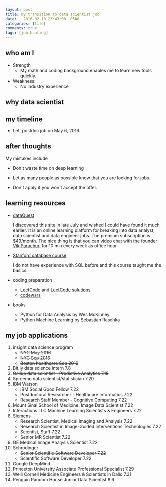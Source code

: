 ```yaml
---
layout: post
title: my transition to data scientist job 
date:   2016-02-18 23:43:08 -0500
categories: [life]
comments: true
tags: [job hunting]
---
```


## who am I 

* Strength
    * My math and coding background enables me to learn new tools quickly.
* Weakness:
    * No industry experience

## why data scientist

## my timeline 

* Left postdoc job on May 6, 2016.

## after thoughts

My mistakes include 

* Don't waste time on deep learning 

* Let as many people as possible know that you are looking for jobs.
* Don't apply if you won't accept the offer. 

## learning resources

* [dataQuest](https://www.dataquest.io)
    
    I discovered this site in late July and wished I could have found it much earlier. 
    It is an online learning platform for breaking into data analyst, data scientist and data engineer jobs. The premium subscription is $49/month. 
    The nice thing is that you can video chat with the founder [Vik Paruchuri](http://www.vikparuchuri.com) for 10 min every week as office hour.
* [Stanford database course](https://lagunita.stanford.edu/courses/DB/2014/SelfPaced/about)

    I do not have experience with SQL before and this course taught me the basics.
* coding preparation
    * [LeetCode](https://leetcode.com) and [LeetCode solutions](https://lefttree.gitbooks.io/leetcode-categories/content/index.html)
    * [codewars](http://codewars.com) 

* books
    * Python for Data Analysis by Wes McKinney
    * Python Machine Learning by Sebastian Raschka

## my job applications 

1. insight data science program
    * ~~NYC May 2016~~ 
    * ~~NYC Sep 2016~~
    * ~~Boston healthcare Sep 2016~~
2. Bit.ly data science intern  7.8
5. ~~Gallup data scientist - Predictive Analytics 7.18~~
6. Spreemo data scientist/statistician 7.20
7. IBM Watson
    * IBM Social Good Fellow 7.22
    * Postdoctoral Researcher - Healthcare Informatics 7.22
    * Research Staff Member - Cognitive Computing 7.22
11. Mount Sinai School of Medicine: Image Data Scientist 7.22
12. Interactions LLC Machine Learning Scientists & Engineers 7.22
10. Siemens 
    * Research Scientist, Medical Imaging and Analysis 7.22
    * Research Scientist in Image-Guided Interventions Technologies 7.22
    * Scientist, Staff 7.22
    * Senior MR Scientist 7.22
18. GE Medical Image Analysis Scientist 7.22
13. Schrodinger 
    * ~~Senior Scientific Software Developer 7.22~~
    * Scientific Software Developer 7.22
1. Google DeepMind
1. Princeton University Associate Professional Specialist 7.29 
1. Weill Cornell Medicine Engineers & Scientists in Dalio 7.31
2. Penguin Random House Junior Data Scientist 8.6






